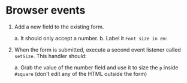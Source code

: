 # Browser events

1. Add a new field to the existing form.

    a. It should only accept a number.
    b. Label it `Font size in em:`

2. When the form is submitted, execute a second event listener called `setSize`. This handler should:

    a. Grab the value of the number field and use it to size the `p` inside `#square` (don't edit any of the HTML outside the form)
